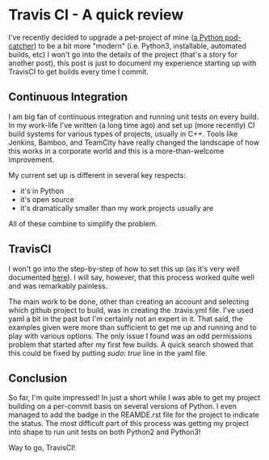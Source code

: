 # Travis CI - A quick review

I've recently decided to upgrade a pet-project of mine ([a Python pod-catcher](https://github.com/jima80525/pyres)) to be a bit more "modern" (i.e. Python3, installable, automated builds, etc) I won't go into the details of the project (that's a story for another post), this post is just to document my experience starting up with TravisCI to get builds every time I commit.

## Continuous Integration

I am big fan of continuous integration and running unit tests on every build. In my work-life I've written (a long time ago) and set up (more recently) CI build systems for various types of projects, usually in C++. Tools like Jenkins, Bamboo, and TeamCity have really changed the landscape of how this works in a corporate world and this is a more-than-welcome improvement.

My current set up is different in several key respects:

* it's in Python
* it's open source
* it's dramatically smaller than my work projects usually are

All of these combine to simplify the problem.

## TravisCI

I won't go into the step-by-step of how to set this up (as it's very well documented [here](https://docs.travis-ci.com/user/getting-started/)). I will say, however, that this process worked quite well and was remarkably painless.

The main work to be done, other than creating an account and selecting which github project to build, was in creating the .travis.yml file. I've used yaml a bit in the past but I'm certainly not an expert in it. That said, the examples given were more than sufficient to get me up and running and to play with various options. The only issue I found was an odd permissions problem that started after my first few builds. A quick search showed that this could be fixed by putting <em>sudo: true</em> line in the yaml file.

## Conclusion

So far, I'm quite impressed! In just a short while I was able to get my project building on a per-commit basis on several versions of Python. I even managed to add the badge in the REAMDE.rst file for the project to indicate the status. The most difficult part of this process was getting my project into shape to run unit tests on both Python2 and Python3!

Way to go, TravisCI!
